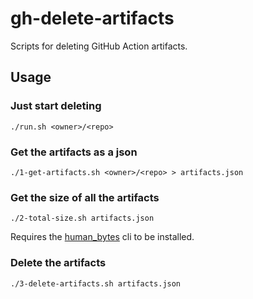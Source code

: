 # gh-delete-artifacts

Scripts for deleting GitHub Action artifacts.

## Usage

### Just start deleting

```
./run.sh <owner>/<repo>
```

### Get the artifacts as a json

```
./1-get-artifacts.sh <owner>/<repo> > artifacts.json
```

### Get the size of all the artifacts

```
./2-total-size.sh artifacts.json
```

Requires the [human_bytes](https://crates.io/crates/human_bytes/0.4.3) cli to be installed.

### Delete the artifacts

```
./3-delete-artifacts.sh artifacts.json
```

